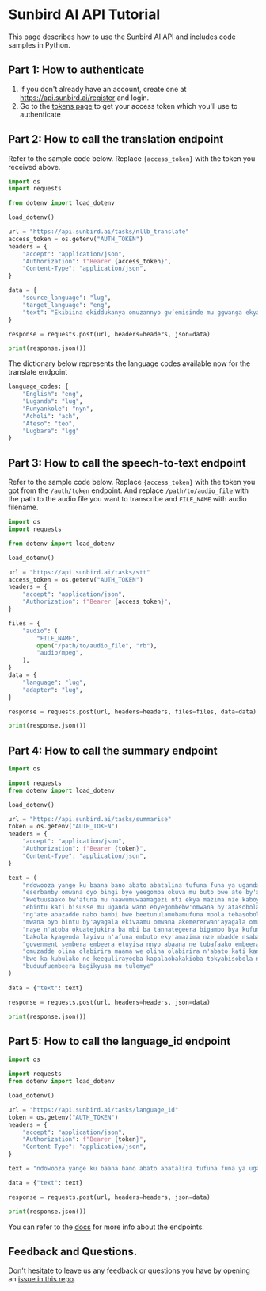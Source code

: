 # Sunbird AI API Tutorial
This page describes how to use the Sunbird AI API and includes code samples in Python.


## Part 1: How to authenticate
1. If you don't already have an account, create one at https://api.sunbird.ai/register and login.
2. Go to the [tokens page](https://api.sunbird.ai/tokens) to get your access token which you'll use to authenticate

## Part 2: How to call the translation endpoint
Refer to the sample code below. Replace `{access_token}` with the token you received above.


```python
import os
import requests

from dotenv import load_dotenv

load_dotenv()

url = "https://api.sunbird.ai/tasks/nllb_translate"
access_token = os.getenv("AUTH_TOKEN")
headers = {
    "accept": "application/json",
    "Authorization": f"Bearer {access_token}",
    "Content-Type": "application/json",
}

data = {
    "source_language": "lug",
    "target_language": "eng",
    "text": "Ekibiina ekiddukanya omuzannyo gw’emisinde mu ggwanga ekya Uganda Athletics Federation kivuddeyo nekitegeeza nga lawundi esooka eyemisinde egisunsulamu abaddusi abanakiika mu mpaka ezenjawulo ebweru w’eggwanga egya National Athletics Trials nga bwegisaziddwamu.",
}

response = requests.post(url, headers=headers, json=data)

print(response.json())
```

The dictionary below represents the language codes available now for the translate endpoint

```python
language_codes: {
    "English": "eng",
    "Luganda": "lug",
    "Runyankole": "nyn",
    "Acholi": "ach",
    "Ateso": "teo",
    "Lugbara": "lgg"
}
```

## Part 3: How to call the speech-to-text endpoint
Refer to the sample code below. Replace `{access_token}` with the token you got from the `/auth/token` endpoint. And replace `/path/to/audio_file` with the path to the audio file you want to transcribe and `FILE_NAME` with audio filename. 

```python
import os
import requests

from dotenv import load_dotenv

load_dotenv()

url = "https://api.sunbird.ai/tasks/stt"
access_token = os.getenv("AUTH_TOKEN")
headers = {
    "accept": "application/json",
    "Authorization": f"Bearer {access_token}",
}

files = {
    "audio": (
        "FILE_NAME",
        open("/path/to/audio_file", "rb"),
        "audio/mpeg",
    ),
}
data = {
    "language": "lug",
    "adapter": "lug",
}

response = requests.post(url, headers=headers, files=files, data=data)

print(response.json())
```

## Part 4: How to call the summary endpoint

```python
import os

import requests
from dotenv import load_dotenv

load_dotenv()

url = "https://api.sunbird.ai/tasks/summarise"
token = os.getenv("AUTH_TOKEN")
headers = {
    "accept": "application/json",
    "Authorization": f"Bearer {token}",
    "Content-Type": "application/json",
}

text = (
    "ndowooza yange ku baana bano abato abatalina tufuna funa ya uganda butuufu "
    "eserbamby omwana oyo bingi bye yeegomba okuva mu buto bwe ate by'atasobola "
    "kwetuusaako bw'afuna mu naawumuwaamagezi nti ekya mazima nze kaboyiaadeyaatei "
    "ebintu kati bisusse mu uganda wano ebyegombebw'omwana by'atasobola kwetuusaako "
    "ng'ate abazadde nabo bambi bwe beetunulamubamufuna mpola tebasobola kulabirira "
    "mwana oyo bintu by'ayagala ekivaamu omwana akemererwan'ayagala omulenzi omulenzi "
    "naye n'atoba okuatejukira ba mbi ba tannategeera bigambo bya kufuna famire fulani "
    "bakola kyagenda layivu n'afuna embuto eky'amazima nze mbadde nsaba be kikwata "
    "govenment sembera embeera etuyisa nnyo abaana ne tubafaako embeera gwe nyiga gwa "
    "omuzadde olina olabirira maama we olina olabirira n'abato kati kano akasuumuseemu "
    "bwe ka kubulako ne keegulirayooba kapalaobakakioba tokyabisobola ne keyiiyabatuyambe "
    "buduufuembeera bagikyusa mu tulemye"
)

data = {"text": text}

response = requests.post(url, headers=headers, json=data)

print(response.json())
```

## Part 5: How to call the language_id endpoint

```python
import os

import requests
from dotenv import load_dotenv

load_dotenv()

url = "https://api.sunbird.ai/tasks/language_id"
token = os.getenv("AUTH_TOKEN")
headers = {
    "accept": "application/json",
    "Authorization": f"Bearer {token}",
    "Content-Type": "application/json",
}

text = "ndowooza yange ku baana bano abato abatalina tufuna funa ya uganda butuufu"

data = {"text": text}

response = requests.post(url, headers=headers, json=data)

print(response.json())
```

You can refer to the [docs](https://api.sunbird.ai/docs) for more info about the endpoints.

## Feedback and Questions.
Don't hesitate to leave us any feedback or questions you have by opening an [issue in this repo](https://github.com/SunbirdAI/sunbird-ai-api/issues).
